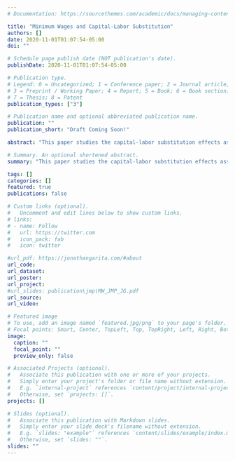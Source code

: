 ```yaml
---
# Documentation: https://sourcethemes.com/academic/docs/managing-content/

title: "Minimum Wages and Capital-Labor Substitution"
authors: []
date: 2020-11-01T01:07:54-05:00
doi: ""

# Schedule page publish date (NOT publication's date).
publishDate: 2020-11-01T01:07:54-05:00

# Publication type.
# Legend: 0 = Uncategorized; 1 = Conference paper; 2 = Journal article;
# 3 = Preprint / Working Paper; 4 = Report; 5 = Book; 6 = Book section;
# 7 = Thesis; 8 = Patent
publication_types: ["3"]

# Publication name and optional abbreviated publication name.
publication: ""
publication_short: "Draft Coming Soon!"

abstract: "This paper studies the capital-labor substitution effects associated with higher minimum wages. I exploit Costa Rica's occupation-based minimum wage setting to estimate aggregate and sector-specific elasticities of substitution between capital and labor. I find elasticities of substitution consistently below one, suggesting that the substitution away from labor towards capital is not big enough to reduce the labor share after a minimum wage increase. Specifically, results indicate a value of 0.59 for all firms and significant heterogeneity across representative sectors. The estimated elasticity of substitution is larger in manufacturing (0.81) and tradable sectors (0.76) but smaller in non-tradable sectors (0.46). The contrast in the estimated parameters reflects the differences in the production technologies across sectors, stressing the importance of extending the analysis to different industries."

# Summary. An optional shortened abstract.
summary: "This paper studies the capital-labor substitution effects associated with higher minimum wages. I exploit Costa Rica's occupation-based minimum wage setting to estimate aggregate and sector-specific elasticities of substitution between capital and labor. I find elasticities of substitution consistently below one, suggesting that the substitution away from labor towards capital is not big enough to reduce the labor share after a minimum wage increase. Specifically, results indicate a value of 0.59 for all firms and significant heterogeneity across representative sectors. The estimated elasticity of substitution is larger in manufacturing (0.81) and tradable sectors (0.76) but smaller in non-tradable sectors (0.46). The contrast in the estimated parameters reflects the differences in the production technologies across sectors, stressing the importance of extending the analysis to different industries."

tags: []
categories: []
featured: true
publications: false

# Custom links (optional).
#   Uncomment and edit lines below to show custom links.
# links:
# - name: Follow
#   url: https://twitter.com
#   icon_pack: fab
#   icon: twitter

#url_pdf: https://jonathangarita.com/#about
url_code:
url_dataset:
url_poster:
url_project:
#url_slides: publication\jmp\MW_JMP_JG.pdf
url_source:
url_video:

# Featured image
# To use, add an image named `featured.jpg/png` to your page's folder.
# Focal points: Smart, Center, TopLeft, Top, TopRight, Left, Right, BottomLeft, Bottom, BottomRight.
image:
  caption: ""
  focal_point: ""
  preview_only: false

# Associated Projects (optional).
#   Associate this publication with one or more of your projects.
#   Simply enter your project's folder or file name without extension.
#   E.g. `internal-project` references `content/project/internal-project/index.md`.
#   Otherwise, set `projects: []`.
projects: []

# Slides (optional).
#   Associate this publication with Markdown slides.
#   Simply enter your slide deck's filename without extension.
#   E.g. `slides: "example"` references `content/slides/example/index.md`.
#   Otherwise, set `slides: ""`.
slides: ""
---
```

